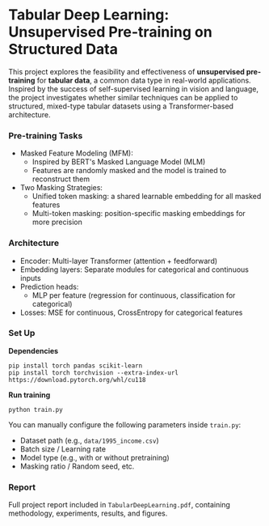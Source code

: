 # Tabular Deep Learning: Unsupervised Pre-training on Structured Data

This project explores the feasibility and effectiveness of **unsupervised pre-training** for **tabular data**, a common data type in real-world applications. Inspired by the success of self-supervised learning in vision and language, the project investigates whether similar techniques can be applied to structured, mixed-type tabular datasets using a Transformer-based architecture.

### Pre-training Tasks

- Masked Feature Modeling (MFM):
  - Inspired by BERT's Masked Language Model (MLM)
  - Features are randomly masked and the model is trained to reconstruct them
- Two Masking Strategies:
  - Unified token masking: a shared learnable embedding for all masked features
  - Multi-token masking: position-specific masking embeddings for more precision

### Architecture

- Encoder: Multi-layer Transformer (attention + feedforward)
- Embedding layers: Separate modules for categorical and continuous inputs
- Prediction heads:
  - MLP per feature (regression for continuous, classification for categorical)
- Losses: MSE for continuous, CrossEntropy for categorical features

### Set Up

**Dependencies**

```
pip install torch pandas scikit-learn
pip install torch torchvision --extra-index-url https://download.pytorch.org/whl/cu118
```

**Run training**

```
python train.py
```

You can manually configure the following parameters inside `train.py`:

- Dataset path (e.g., `data/1995_income.csv`)
- Batch size / Learning rate
- Model type (e.g., with or without pretraining)
- Masking ratio / Random seed, etc.

### Report

Full project report included in `TabularDeepLearning.pdf`, containing methodology, experiments, results, and figures.
